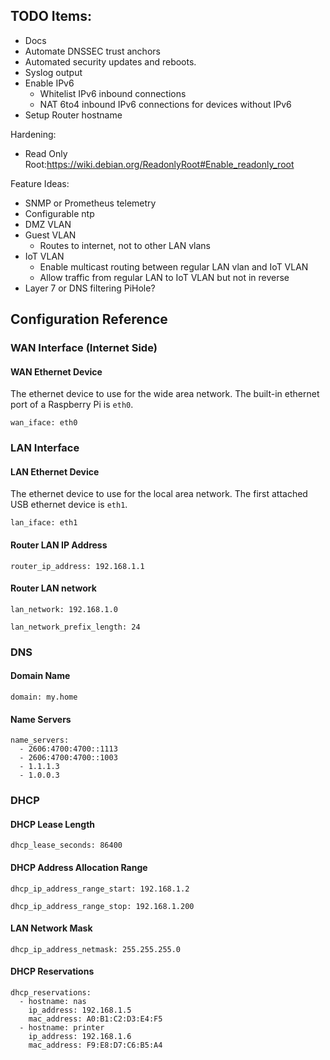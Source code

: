 
## TODO Items:
- Docs
- Automate DNSSEC trust anchors
- Automated security updates and reboots.
- Syslog output
- Enable IPv6
  - Whitelist IPv6 inbound connections
  - NAT 6to4 inbound IPv6 connections for devices without IPv6
- Setup Router hostname

Hardening:
- Read Only Root:https://wiki.debian.org/ReadonlyRoot#Enable_readonly_root

Feature Ideas:
- SNMP or Prometheus telemetry
- Configurable ntp
- DMZ VLAN
- Guest VLAN
  - Routes to internet, not to other LAN vlans
- IoT VLAN
  - Enable multicast routing between regular LAN vlan and IoT VLAN
  - Allow traffic from regular LAN to IoT VLAN but not in reverse
- Layer 7 or DNS filtering PiHole?

## Configuration Reference

### WAN Interface (Internet Side)

#### WAN Ethernet Device

The ethernet device to use for the wide area network. The built-in ethernet port
of a Raspberry Pi is `eth0`.

```
wan_iface: eth0
```

### LAN Interface

#### LAN Ethernet Device

The ethernet device to use for the local area network. The first attached USB
ethernet device is `eth1`.

```
lan_iface: eth1
```

#### Router LAN IP Address

```
router_ip_address: 192.168.1.1
```

#### Router LAN network

```
lan_network: 192.168.1.0
```

```
lan_network_prefix_length: 24
```

### DNS

#### Domain Name

```
domain: my.home
```

#### Name Servers

```
name_servers:
  - 2606:4700:4700::1113
  - 2606:4700:4700::1003
  - 1.1.1.3
  - 1.0.0.3
```

### DHCP

#### DHCP Lease Length

```
dhcp_lease_seconds: 86400
```

#### DHCP Address Allocation Range

```
dhcp_ip_address_range_start: 192.168.1.2
```
```
dhcp_ip_address_range_stop: 192.168.1.200
```

#### LAN Network Mask
```
dhcp_ip_address_netmask: 255.255.255.0
```

#### DHCP Reservations

```
dhcp_reservations:
  - hostname: nas
    ip_address: 192.168.1.5
    mac_address: A0:B1:C2:D3:E4:F5
  - hostname: printer
    ip_address: 192.168.1.6
    mac_address: F9:E8:D7:C6:B5:A4
```
